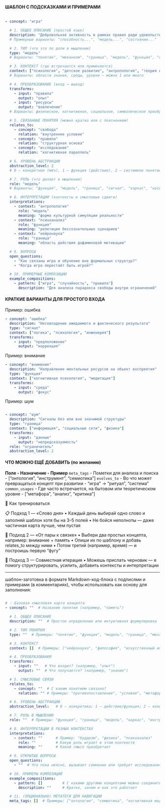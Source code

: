 #### ШАБЛОН С ПОДСКАЗКАМИ И ПРИМЕРАМИ

```yaml

- concept: "игра"

  # 1. ОБЩЕЕ ОПИСАНИЕ (простой язык)
  description: "Добровольная активность в рамках правил ради удовольствия, тренировки или выражения."
  # Примерные варианты: "способность...", "модель...", "состояние..."

  # 2. ТИП (что это по роли в мышлении)
  type: "модель"  
  # Варианты: "понятие", "механизм", "граница", "модель", "функция", "состояние", "средство"

  # 3. КОНТЕКСТ (где встречается или применяется)
  context: ["психология", "детское развитие", "антропология", "теория игр"]
  # Варианты: области знания, среды, уровни — можно 1 или много

  # 4. ПРЕОБРАЗОВАНИЕ (вход → выход)
  transforms:
    - input: "правила"
      output: "опыт"
    - input: "ресурсы"
      output: "вовлечение"
  # Варианты: физическое, когнитивное, социальное, символическое преобразование

  # 5. СВЯЗАННЫЕ ПОНЯТИЯ (можно кратко или с пояснением)
  relates_to:
    - concept: "свобода"
      relation: "внутреннее условие"
    - concept: "правила"
      relation: "структурная основа"
    - concept: "исследование"
      relation: "когнитивная параллель"

  # 6. УРОВЕНЬ АБСТРАКЦИИ
  abstraction_level: 2  
  # 0 — конкретное (мяч), 1 — функция (действие), 2 — системное понятие, 3 — метафора

  # 7. РОЛЬ (что делает в мышлении)
  role: "модель"
  # Варианты: "функция", "модель", "граница", "сигнал", "каркас", "носитель"

  # 8. ИНТЕРПРЕТАЦИИ (контексты и смысловые сдвиги)
  interpretations:
    - context: "антропология"
      role: "модель"
      meaning: "форма культурной симуляции реальности"
    - context: "психоанализ"
      role: "функция"
      meaning: "репетиция бессознательных сценариев"
    - context: "нейронаука"
      role: "граница"
      meaning: "область действия дофаминовой мотивации"

  # 9. ВОПРОСЫ
  open_questions:
    - "Как связаны игра и обучение вне формальных структур?"
    - "Когда игра перестаёт быть игрой?"

  # 10. ПРИМЕРНЫЕ КОМПОЗИЦИИ
  example_compositions:
    - pattern: ["игра", "случайность", "правила"]
      description: "Для анализа парадокса свободы внутри ограничений"

```


#### КРАТКИЕ ВАРИАНТЫ ДЛЯ ПРОСТОГО ВХОДА

Пример: ошибка

```yaml
- concept: "ошибка"
  description: "Несовпадение ожидаемого и фактического результата"
  type: "сигнал"
  context: ["логика", "психология", "инженерия"]
  transforms:
    - input: "предположение"
      output: "коррекция"

```
Пример: внимание

```yaml
- concept: "внимание"
  description: "Направление ментальных ресурсов на объект восприятия"
  type: "функция"
  context: ["когнитивная психология", "медитация"]
  transforms:
    - input: "среда"
      output: "фокус"

```

Пример: шум

```yaml

- concept: "шум"
  description: "Сигналы без или вне значимой структуры"
  type: "граница"
  context: ["информация", "социальные сети", "физика"]
  transforms:
    - input: "данные"
      output: "непредсказуемость"
  role: "ограничитель"
  abstraction_level: 2

```

#### ЧТО МОЖНО ЕЩЁ ДОБАВИТЬ (по желанию)

**Поле - Назначение - Пример**
`meta_tags` - Пометки для анализа и поиска - [“онтология”, “инструмент”, “семиотика”]
`evolves_to` - Во что может превращаться концепт при развитии - “игра” → “ритуал”, “система”
`common_usages` - Где часто встречается, на бытовом или теоретическом уровне - [“метафора”, “анализ”, “критика”]

🏁 Как тренироваться

📋 Подход 1 — «Слово дня»
	•	Каждый день выбирай одно слово и заполняй шаблон хотя бы на 3–5 полей
	•	Не бойся неполноты — даже частичная карта лучше, чем пустая

🧠 Подход 2 — «От пары к связке»
	•	Выбери два простых концепта, например: внимание + память
	•	Опиши их по шаблону и добавь relates_to между ними
	•	Потом третий (например, время) — и построишь первую “фугу”

🤝 Подход 3 — Совместная итерация
	•	Можешь прислать черновик — я помогу структурировать, усилить, добавить контексты и интерпретации


---


шаблон-заготовка в формате Markdown-код-блока с подписями и примерами (в комментариях), чтобы использовать как основу для заполнения:


```yaml

# 💡 Базовая смысловая карта концепта
- concept: ""  # Название понятия (например, "память")

  # 1. ОБЩЕЕ ОПИСАНИЕ
  description: ""  # Простое определение или интуитивная формулировка

  # 2. ТИП ПОНЯТИЯ
  type: ""  # Примеры: "понятие", "функция", "модель", "граница", "механизм"

  # 3. КОНТЕКСТ
  context: []  # Примеры: ["нейронаука", "философия", "искусственный интеллект"]

  # 4. ПРЕОБРАЗОВАНИЯ
  transforms:
    - input: ""   # Что входит? (например, "опыт")
      output: ""  # Что получается? (например, "знание")

  # 5. СМЫСЛОВЫЕ СВЯЗИ
  relates_to:
    - concept: ""  # С каким понятием связано?
      relation: "" # Примеры: "противопоставление", "условие", "метафора", "функциональная связь"

  # 6. УРОВЕНЬ АБСТРАКЦИИ
  abstraction_level:   # 0 — конкретика; 1 — действие/функция; 2 — концепт; 3 — философская метафора

  # 7. РОЛЬ В МЫШЛЕНИИ
  role: ""  # Примеры: "функция", "граница", "модель", "каркас", "инструмент"

  # 8. ИНТЕРПРЕТАЦИИ В РАЗНЫХ КОНТЕКСТАХ
  interpretations:
    - context: ""      # Пример: "буддизм", "физика", "психоанализ"
      role: ""         # Какую роль играет в этом контексте
      meaning: ""      # Какой смысл приобретает

  # 9. ОТКРЫТЫЕ ВОПРОСЫ
  open_questions:
    - ""  # Что пока неясно, вызывает сомнение или требует исследования

  # 10. ПРИМЕРЫ КОМПОЗИЦИЙ
  example_compositions:
    - pattern: []         # С какими другими концептами можно соединить
      description: ""     # Кратко, зачем и как это работает

  # 11. (ОПЦИОНАЛЬНО) МЕТАТЕГИ ДЛЯ НАВИГАЦИИ
  meta_tags: []  # Примеры: ["онтология", "семиотика", "когнитивная модель"]


```  